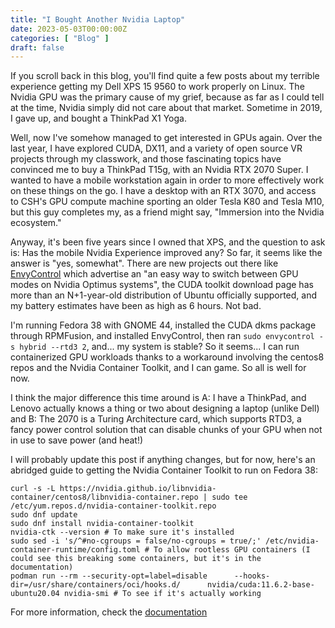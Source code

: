 ```yaml
---
title: "I Bought Another Nvidia Laptop"
date: 2023-05-03T00:00:00Z
categories: [ "Blog" ]
draft: false
---
```


If you scroll back in this blog, you'll find quite a few posts about my terrible experience getting my Dell XPS 15 9560 to work properly on Linux. The Nvidia GPU was the primary cause of my grief, because as far as I could tell at the time, Nvidia simply did not care about that market. Sometime in 2019, I gave up, and bought a ThinkPad X1 Yoga.

Well, now I've somehow managed to get interested in GPUs again. Over the last year, I have explored CUDA, DX11, and a variety of open source VR projects through my classwork, and those fascinating topics have convinced me to buy a ThinkPad T15g, with an Nvidia RTX 2070 Super. I wanted to have a mobile workstation again in order to more effectively work on these things on the go. I have a desktop with an RTX 3070, and access to CSH's GPU compute machine sporting an older Tesla K80 and Tesla M10, but this guy completes my, as a friend might say, "Immersion into the Nvidia ecosystem."

Anyway, it's been five years since I owned that XPS, and the question to ask is: Has the mobile Nvidia Experience improved any? So far, it seems like the answer is "yes, somewhat". There are new projects out there like [EnvyControl](https://github.com/bayasdev/envycontrol) which advertise an "an easy way to switch between GPU modes on Nvidia Optimus systems", the CUDA toolkit download page has more than an N+1-year-old distribution of Ubuntu officially supported, and my battery estimates have been as high as 6 hours. Not bad.

I'm running Fedora 38 with GNOME 44, installed the CUDA dkms package through RPMFusion, and installed EnvyControl, then ran `sudo envycontrol -s hybrid --rtd3 2`, and... my system is stable? So it seems... I can run containerized GPU workloads thanks to a workaround involving the centos8 repos and the Nvidia Container Toolkit, and I can game. So all is well for now.

I think the major difference this time around is A: I have a ThinkPad, and Lenovo actually knows a thing or two about designing a laptop (unlike Dell) and B: The 2070 is a Turing Architecture card, which supports RTD3, a fancy power control solution that can disable chunks of your GPU when not in use to save power (and heat!)

I will probably update this post if anything changes, but for now, here's an abridged guide to getting the Nvidia Container Toolkit to run on Fedora 38:

```
curl -s -L https://nvidia.github.io/libnvidia-container/centos8/libnvidia-container.repo | sudo tee /etc/yum.repos.d/nvidia-container-toolkit.repo
sudo dnf update
sudo dnf install nvidia-container-toolkit
nvidia-ctk --version # To make sure it's installed
sudo sed -i 's/^#no-cgroups = false/no-cgroups = true/;' /etc/nvidia-container-runtime/config.toml # To allow rootless GPU containers (I could see this breaking some containers, but it's in the documentation)
podman run --rm --security-opt=label=disable      --hooks-dir=/usr/share/containers/oci/hooks.d/      nvidia/cuda:11.6.2-base-ubuntu20.04 nvidia-smi # To see if it's actually working
```

For more information, check the [documentation](https://docs.nvidia.com/datacenter/cloud-native/container-toolkit/install-guide.html#installation-guide)
